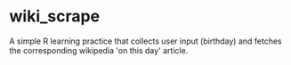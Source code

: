 # wiki_scrape
A simple R learning practice that collects user input (birthday) and fetches the corresponding wikipedia 'on this day' article.
